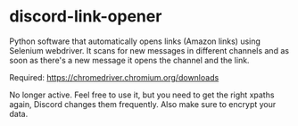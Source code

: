 # discord-link-opener
Python software that automatically opens links (Amazon links) using Selenium webdriver. It scans for new messages in different channels and as soon as there's a new message it opens the channel and the link.

Required: https://chromedriver.chromium.org/downloads

No longer active. Feel free to use it, but you need to get the right xpaths again, Discord changes them frequently. Also make sure to encrypt your data.

